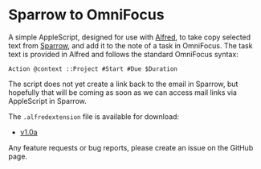 # Sparrow to OmniFocus

A simple AppleScript, designed for use with [Alfred][alfred], to take copy
selected text from [Sparrow][sparrow], and add it to the note of a task in
OmniFocus. The task text is provided in Alfred and follows the standard
OmniFocus syntax:

    Action @context ::Project #Start #Due $Duration

The script does not yet create a link back to the email in Sparrow, but
hopefully that will be coming as soon as we can access mail links via
AppleScript in Sparrow.

The `.alfredextension` file is available for download:

- [v1.0a]()

Any feature requests or bug reports, please create an issue on the GitHub page.

[alfred]: http://www.alfredapp.com
[sparrow]: http://sparrowmailapp.com

